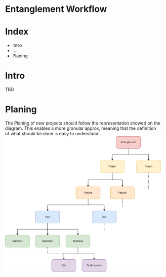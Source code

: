 # Entanglement Workflow

# Index
- Intro
- ....
- Planing

# Intro
TBD

# Planing

The Planing of new projects should follow the representation showed on the diagram.
This enables a more granular approx, meaning that the definition of what should be done is easy to understand.
![Planing](/Documentation/WorkFlow/images/entanglement.png)
